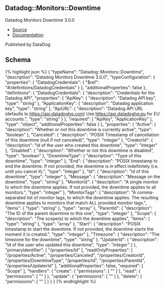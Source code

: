 
## Datadog::Monitors::Downtime

Datadog Monitors Downtime 3.0.0

- [Source]() 
- [Documentation]()

Published by DataDog

## Schema
{% highlight json %}
{
    "typeName": "Datadog::Monitors::Downtime",
    "description": "Datadog Monitors Downtime 3.0.0",
    "typeConfiguration": {
        "properties": {
            "DatadogCredentials": {
                "$ref": "#/definitions/DatadogCredentials"
            }
        },
        "additionalProperties": false
    },
    "definitions": {
        "DatadogCredentials": {
            "description": "Credentials for the Datadog API",
            "properties": {
                "ApiKey": {
                    "description": "Datadog API key",
                    "type": "string"
                },
                "ApplicationKey": {
                    "description": "Datadog application key",
                    "type": "string"
                },
                "ApiURL": {
                    "description": "Datadog API URL (defaults to https://api.datadoghq.com) Use https://api.datadoghq.eu for EU accounts.",
                    "type": "string"
                }
            },
            "required": [
                "ApiKey",
                "ApplicationKey"
            ],
            "type": "object",
            "additionalProperties": false
        }
    },
    "properties": {
        "Active": {
            "description": "Whether or not this downtime is currently active",
            "type": "boolean"
        },
        "Canceled": {
            "description": "POSIX Timestamp of cancellation of this downtime (null if not canceled)",
            "type": "integer"
        },
        "CreatorId": {
            "description": "Id of the user who created this downtime",
            "type": "integer"
        },
        "Disabled": {
            "description": "Whether or not this downtime is disabled",
            "type": "boolean"
        },
        "DowntimeType": {
            "description": "Type of this downtime",
            "type": "integer"
        },
        "End": {
            "description": "POSIX timestamp to end the downtime. If not provided, the downtime is in effect indefinitely (i.e. until you cancel it).",
            "type": "integer"
        },
        "Id": {
            "description": "Id of this downtime",
            "type": "integer"
        },
        "Message": {
            "description": "Message on the downtime",
            "type": "string"
        },
        "MonitorId": {
            "description": "A single monitor to which the downtime applies. If not provided, the downtime applies to all monitors.",
            "type": "integer"
        },
        "MonitorTags": {
            "description": "A comma-separated list of monitor tags, to which the downtime applies. The resulting downtime applies to monitors that match ALL provided monitor tags.",
            "items": {
                "type": "string"
            },
            "type": "array"
        },
        "ParentId": {
            "description": "The ID of the parent downtime to this one",
            "type": "integer"
        },
        "Scope": {
            "description": "The scope(s) to which the downtime applies",
            "items": {
                "type": "string"
            },
            "type": "array"
        },
        "Start": {
            "description": "POSIX timestamp to start the downtime. If not provided, the downtime starts the moment it is created.",
            "type": "integer"
        },
        "Timezone": {
            "description": "The timezone for the downtime",
            "type": "string"
        },
        "UpdaterId": {
            "description": "Id of the user who updated this downtime",
            "type": "integer"
        }
    },
    "primaryIdentifier": [
        "/properties/Id"
    ],
    "readOnlyProperties": [
        "/properties/Active",
        "/properties/Canceled",
        "/properties/CreatorId",
        "/properties/DowntimeType",
        "/properties/Id",
        "/properties/ParentId",
        "/properties/UpdaterId"
    ],
    "additionalProperties": false,
    "required": [
        "Scope"
    ],
    "handlers": {
        "create": {
            "permissions": [
                ""
            ]
        },
        "read": {
            "permissions": [
                ""
            ]
        },
        "update": {
            "permissions": [
                ""
            ]
        },
        "delete": {
            "permissions": [
                ""
            ]
        }
    }
}
{% endhighlight %}
